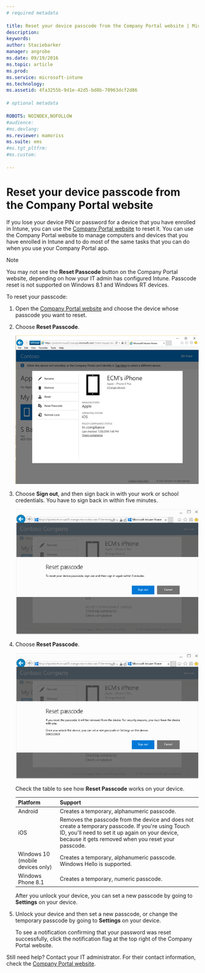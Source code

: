 ```yaml
---
# required metadata

title: Reset your device passcode from the Company Portal website | Microsoft Intune
description:
keywords:
author: Staciebarker
manager: angrobe
ms.date: 09/19/2016
ms.topic: article
ms.prod:
ms.service: microsoft-intune
ms.technology:
ms.assetid: 4fa3255b-9d1e-42d5-bd8b-70963dcf2d86

# optional metadata

ROBOTS: NOINDEX,NOFOLLOW
#audience:
#ms.devlang:
ms.reviewer: mamoriss
ms.suite: ems
#ms.tgt_pltfrm:
#ms.custom:

---
```



# Reset your device passcode from the Company Portal website

If you lose your device PIN or password for a device that you have enrolled in Intune, you can use the [Company Portal website](http://portal.manage.microsoft.com) to reset it. You can use the Company Portal website to manage computers and devices that you have enrolled in Intune and to do most of the same tasks that you can do when you use your Company Portal app.

> [!NOTE]
> You may not see the **Reset Passcode** button on the Company Portal website, depending on how your IT admin has configured Intune. Passcode reset is not supported on Windows 8.1 and Windows RT devices.

To reset your passcode:

1.  Open the [Company Portal website](http://portal.manage.microsoft.com) and choose the device whose passcode you want to reset.

2.  Choose **Reset Passcode**.

    ![Device details with Reset Passcode button](./media/iwp-screen-with-all-options.png)

3.  Choose **Sign out**, and then sign back in with your work or school credentials. You have to sign back in within five minutes.

    ![Reset message with sign-out button](./media/iwp-2-sign-out.png)

4.  Choose **Reset Passcode**.

    ![Message that explains what happens when you reset the passcode](./media/iwp-3-tap-reset-passcode-after-signin.png)

    Check the table to see how **Reset Passcode** works on your device.

    |Platform|Support|
    |------------|-----------|
    |Android|Creates a temporary, alphanumeric passcode.|
    |iOS|Removes the passcode from the device and does not create a temporary passcode. If you're using Touch ID, you'll need to set it up again on your device, because it gets removed when you reset your passcode.|
    |Windows 10 (mobile devices only)|Creates a temporary, alphanumeric passcode. Windows Hello is supported.|
    |Windows Phone 8.1|Creates a temporary, numeric passcode.|
    After you unlock your device, you can set a new passcode by going to **Settings** on your device.

5.  Unlock your device and then set a new passcode, or change the temporary passcode by going to **Settings** on your device.

    To see a notification confirming that your password was reset successfully, click the notification flag at the top right of the Company Portal website.

Still need help? Contact your IT administrator. For their contact information, check the [Company Portal website](http://portal.manage.microsoft.com).
